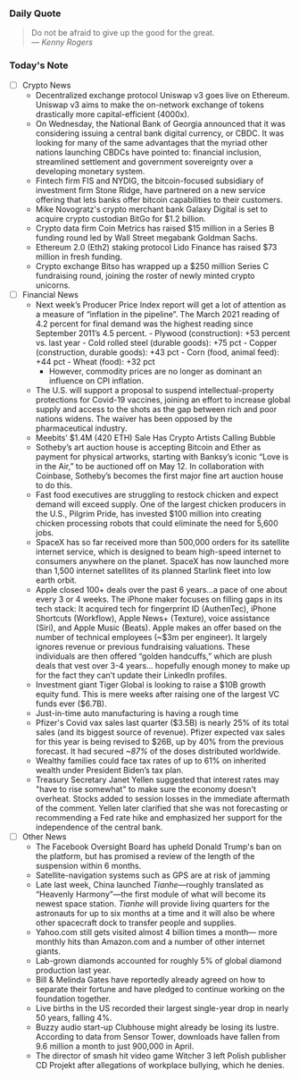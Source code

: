 ### Daily Quote
> Do not be afraid to give up the good for the great.  
> &mdash; <cite>Kenny Rogers</cite>

### Today's Note
- [ ] Crypto News
	- Decentralized exchange protocol Uniswap v3 goes live on Ethereum. Uniswap v3 aims to make the on-network exchange of tokens drastically more capital-efficient (4000x).
	- On Wednesday, the National Bank of Georgia announced that it was considering issuing a central bank digital currency, or CBDC. It was looking for many of the same advantages that the myriad other nations launching CBDCs have pointed to: financial inclusion, streamlined settlement and government sovereignty over a developing monetary system.
	- Fintech firm FIS and NYDIG, the bitcoin-focused subsidiary of investment firm Stone Ridge, have partnered on a new service offering that lets banks offer bitcoin capabilities to their customers.
	- Mike Novogratz's crypto merchant bank Galaxy Digital is set to acquire crypto custodian BitGo for $1.2 billion.
	- Crypto data firm Coin Metrics has raised $15 million in a Series B funding round led by Wall Street megabank Goldman Sachs.
	- Ethereum 2.0 (Eth2) staking protocol Lido Finance has raised $73 million in fresh funding.
	- Crypto exchange Bitso has wrapped up a $250 million Series C fundraising round, joining the roster of newly minted crypto unicorns.
- [ ] Financial News
	- Next week’s Producer Price Index report will get a lot of attention as a measure of “inflation in the pipeline”. The March 2021 reading of 4.2 percent for final demand was the highest reading since September 2011’s 4.5 percent.
			-   Plywood (construction): +53 percent vs. last year
			-   Cold rolled steel (durable goods): +75 pct
			-   Copper (construction, durable goods): +43 pct
			-   Corn (food, animal feed): +44 pct
			-   Wheat (food): +32 pct
		- However, commodity prices are no longer as dominant an influence on CPI inflation.
	- The U.S. will support a proposal to suspend intellectual-property protections for Covid-19 vaccines, joining an effort to increase global supply and access to the shots as the gap between rich and poor nations widens. The waiver has been opposed by the pharmaceutical industry.
	- Meebits’ $1.4M (420 ETH) Sale Has Crypto Artists Calling Bubble
	- Sotheby’s art auction house is accepting Bitcoin and Ether as payment for physical artworks, starting with Banksy’s iconic “Love is in the Air,” to be auctioned off on May 12. In collaboration with Coinbase, Sotheby’s becomes the first major fine art auction house to do this.
	- Fast food executives are struggling to restock chicken and expect demand will exceed supply. One of the largest chicken producers in the U.S., Pilgrim Pride, has invested $100 million into creating chicken processing robots that could eliminate the need for 5,600 jobs.
	- SpaceX has so far received more than 500,000 orders for its satellite internet service, which is designed to beam high-speed internet to consumers anywhere on the planet. SpaceX has now launched more than 1,500 internet satellites of its planned Starlink fleet into low earth orbit.
	- Apple closed 100+ deals over the past 6 years...a pace of one about every 3 or 4 weeks. The iPhone maker focuses on filling gaps in its tech stack: It acquired tech for fingerprint ID (AuthenTec), iPhone Shortcuts (Workflow), Apple News+ (Texture), voice assistance (Siri), and Apple Music (Beats). Apple makes an offer based on the number of technical employees (~$3m per engineer). It largely ignores revenue or previous fundraising valuations. These individuals are then offered “golden handcuffs,” which are plush deals that vest over 3-4 years… hopefully enough money to make up for the fact they can’t update their LinkedIn profiles.
	- Investment giant Tiger Global is looking to raise a \$10B growth equity fund. This is mere weeks after raising one of the largest VC funds ever (\$6.7B).
	- Just-in-time auto manufacturing is having a rough time
	- Pfizer's Covid vax sales last quarter ($3.5B) is nearly 25% of its total sales (and its biggest source of revenue). Pfizer expected vax sales for this year is being revised to $26B, up by 40% from the previous forecast. It had secured _~87%_ of the doses distributed worldwide.
	- Wealthy families could face tax rates of up to 61% on inherited wealth under President Biden’s tax plan.
	- Treasury Secretary Janet Yellen suggested that interest rates may "have to rise somewhat" to make sure the economy doesn't overheat. Stocks added to session losses in the immediate aftermath of the comment. Yellen later clarified that she was not forecasting or recommending a Fed rate hike and emphasized her support for the independence of the central bank.
- [ ] Other News
	- The Facebook Oversight Board has upheld Donald Trump's ban on the platform, but has promised a review of the length of the suspension within 6 months.
	- Satellite-navigation systems such as GPS are at risk of jamming
	- Late last week, China launched _Tianhe_—roughly translated as “Heavenly Harmony”—the first module of what will become its newest space station. _Tianhe_ will provide living quarters for the astronauts for up to six months at a time and it will also be where other spacecraft dock to transfer people and supplies.
	- Yahoo.com still gets visited almost 4 billion times a month— more monthly hits than Amazon.com and a number of other internet giants.
	- Lab-grown diamonds accounted for roughly 5% of global diamond production last year.
	-  Bill & Melinda Gates have reportedly already agreed on how to separate their fortune and have pledged to continue working on the foundation together.
	-  Live births in the US recorded their largest single-year drop in nearly 50 years, falling 4%.
	-  Buzzy audio start-up Clubhouse might already be losing its lustre. According to data from Sensor Tower, downloads have fallen from 9.6 million a month to just 900,000 in April.
	-  The director of smash hit video game Witcher 3 left Polish publisher CD Projekt after allegations of workplace bullying, which he denies. 

